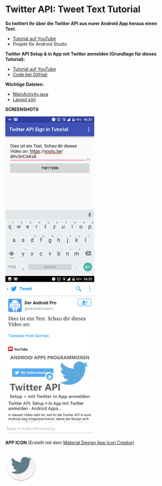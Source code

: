 # Twitter API: Tweet Text Tutorial
<b>So twittert ihr über die Twitter API aus eurer Android App heraus einen Text.</b>

- <a href="" target="_blank" >Tutorial auf YouTube</a>
- Projekt für Android Studio

<b>Twitter API Setup & in App mit Twitter anmelden (Grundlage für dieses Tutorial):</b>
- <a href="https://youtu.be/8Rv3IrCAKs8" target="_blank" >Tutorial auf YouTube</a>
- <a href="https://github.com/derAndroidPro/Twitter-API_SignInTutorial" target="_blank" >Code bei GitHub</a>

<b>Wichtige Dateien:</b>
- [MainActivity.java](https://github.com/derAndroidPro/TwitterAPI_Tweet_Text_Tutorial/blob/master/app/src/main/java/derandroidpro/de/twitter/api/tutorial/MainActivity.java)
- [Layout.xml](/app/src/main/res/layout/activity_main.xml)

<b>SCREENSHOTS</b>

<img src="https://github.com/derAndroidPro/TwitterAPI_Tweet_Text_Tutorial/blob/master/Screenshot_20160220-163117.png" height="500px" />
<img src="https://github.com/derAndroidPro/TwitterAPI_Tweet_Text_Tutorial/blob/master/Screenshot_20160220-163151.png" height="500px" />

<b>APP ICON</b> (Erstellt mit dem <a href="http://romannurik.github.io/AndroidAssetStudio/icons-launcher.html" target="_blank" >Material Design App Icon Creator</a>)

<img src="/app/src/main/res/mipmap-xxxhdpi/ic_launcher.png" height="100px" />

